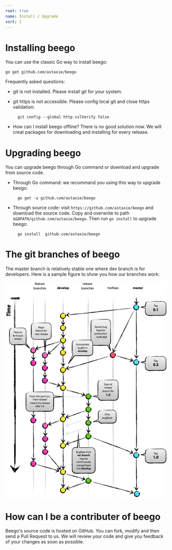 ```yaml
---
root: true
name: Install / Upgrade
sort: 1
---
```


# Installing beego

You can use the classic Go way to install beego:

	go get github.com/astaxie/beego

Frequently asked questions:

- git is not installed. Please install git for your system.
- git https is not accessible. Please config local git and close https validation:

		git config --global http.sslVerify false

- How can I install beego offline? There is no good solution now. We will creat packages for downloading and installing for every release.

# Upgrading beego

You can upgrade beego through Go command or download and upgrade from source code.

- Through Go command: we recommand you using this way to upgrade beego:

		go get -u github.com/astaxie/beego
		
- Through source code: visit `https://github.com/astaxie/beego` and download the source code. Copy and overwrite to path `$GOPATH/github.com/astaxie/beego`. Then run `go install` to upgrade beego:

		go install 	github.com/astaxie/beego	

# The git branches of beego

The master branch is relatively stable one where dev branch is for developers. Here is a sample figure to show you how our branches work:

![](../images/git-branch-1.png)


# How can I be a contributer of beego

Beego's source code is hosted on GitHub. You can fork, modify and then send a Pull Request to us. We will review your code and give you feedback of your changes as soon as possible.  
